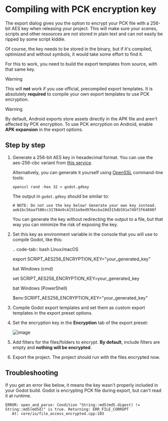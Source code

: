 # Compiling with PCK encryption key

The export dialog gives you the option to encrypt your PCK file with a
256-bit AES key when releasing your project. This will make sure your
scenes, scripts and other resources are not stored in plain text and can
not easily be ripped by some script kiddie.

Of course, the key needs to be stored in the binary, but if it's
compiled, optimized and without symbols, it would take some effort to
find it.

For this to work, you need to build the export templates from source,
with that same key.

Warning

This will **not** work if you use official, precompiled export
templates. It is absolutely **required** to compile your own export
templates to use PCK encryption.

Warning

By default, Android exports store assets directly in the APK file and
aren't affected by PCK encryption. To use PCK encryption on Android,
enable **APK expansion** in the export options.

## Step by step

1.  Generate a 256-bit AES key in hexadecimal format. You can use the
    aes-256-cbc variant from [this
    service](https://asecuritysite.com/encryption/keygen).

    Alternatively, you can generate it yourself using
    [OpenSSL](https://www.openssl.org/) command-line tools:

        openssl rand -hex 32 > godot.gdkey

    The output in `godot.gdkey` should be similar to:

        # NOTE: Do not use the key below! Generate your own key instead.
        aeb1bc56aaf580cc31784e9c41551e9ed976ecba10d315db591e749f3f64890f

    You can generate the key without redirecting the output to a file,
    but that way you can minimize the risk of exposing the key.

2.  Set this key as environment variable in the console that you will
    use to compile Godot, like this:

    .. code-tab:: bash Linux/macOS

    export SCRIPT\_AES256\_ENCRYPTION\_KEY="your\_generated\_key"

    bat Windows (cmd)

    set SCRIPT\_AES256\_ENCRYPTION\_KEY=your\_generated\_key

    bat Windows (PowerShell)

    $env:SCRIPT\_AES256\_ENCRYPTION\_KEY="your\_generated\_key"

3.  Compile Godot export templates and set them as custom export
    templates in the export preset options.

4.  Set the encryption key in the **Encryption** tab of the export
    preset:

    ![image](img/encryption_key.png)

5.  Add filters for the files/folders to encrypt. **By default**,
    include filters are empty and **nothing will be encrypted**.

6.  Export the project. The project should run with the files encrypted
    now.

## Troubleshooting

If you get an error like below, it means the key wasn't properly
included in your Godot build. Godot is encrypting PCK file during
export, but can't read it at runtime.

    ERROR: open_and_parse: Condition "String::md5(md5.digest) != String::md5(md5d)" is true. Returning: ERR_FILE_CORRUPT
       At: core/io/file_access_encrypted.cpp:103
